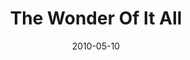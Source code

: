 ---
layout: music 
title: "The Wonder Of It All"
date: 2010-05-10 
description: "Song from the Lavish series."
audio: "http://s3.amazonaws.com/crossroads-media/music/audio/02%20The%20Wonder%20Of%20It%20all.mp3"
audio-duration: "03:38"
tag: 
 - hymns
src: "http://s3.amazonaws.com/crossroads-media/images/DefaultVideoImage.jpg"
---